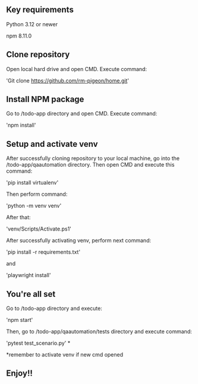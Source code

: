 ## Key requirements
Python 3.12 or newer

npm 8.11.0

## Clone repository

Open local hard drive and open CMD. Execute command:

'Git clone https://github.com/rm-pigeon/home.git'

## Install NPM package

Go to /todo-app directory and open CMD. Execute command:

'npm install'


## Setup and activate venv

After successfully cloning repository to your local machine, go into the /todo-app/qaautomation directory. Then open CMD and
execute this command:

'pip install virtualenv'

Then perform command:

'python -m venv venv'

After that:

'venv/Scripts/Activate.ps1'

After successfully activating venv, perform next command:

'pip install -r requirements.txt'

and

'playwright install'


## You're all set

Go to /todo-app directory and execute:

'npm start'

Then, go to /todo-app/qaautomation/tests directory and execute command:

'pytest test_scenario.py' *

*remember to activate venv if new cmd opened


## Enjoy!!